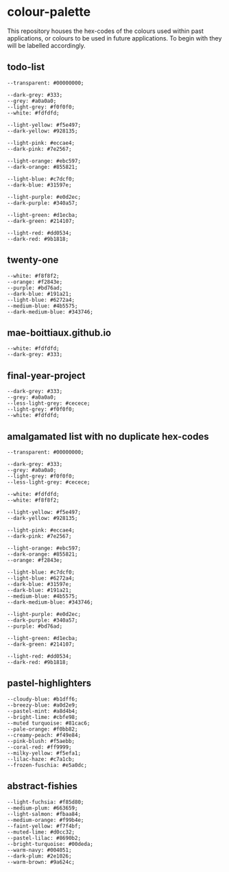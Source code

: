# colour-palette

This repository houses the hex-codes of the colours used within past applications, or colours to be used in future applications.  To begin with they will be labelled accordingly.

## todo-list

    --transparent: #00000000;

    --dark-grey: #333;
    --grey: #a0a0a0;
    --light-grey: #f0f0f0;
    --white: #fdfdfd;

    --light-yellow: #f5e497;
    --dark-yellow: #928135;

    --light-pink: #eccae4;
    --dark-pink: #7e2567;

    --light-orange: #ebc597;
    --dark-orange: #855821;

    --light-blue: #c7dcf0;
    --dark-blue: #31597e;

    --light-purple: #e0d2ec;
    --dark-purple: #340a57;

    --light-green: #d1ecba;
    --dark-green: #214107;

    --light-red: #dd0534;
    --dark-red: #9b1818;

## twenty-one

    --white: #f8f8f2;
    --orange: #f2843e;
    --purple: #bd76ad;
    --dark-blue: #191a21;
    --light-blue: #6272a4;
    --medium-blue: #4b5575;
    --dark-medium-blue: #343746;

## mae-boittiaux.github.io

    --white: #fdfdfd;
    --dark-grey: #333;

## final-year-project

    --dark-grey: #333;
    --grey: #a0a0a0;
    --less-light-grey: #cecece;
    --light-grey: #f0f0f0;
    --white: #fdfdfd;

## amalgamated list with no duplicate hex-codes

    --transparent: #00000000;

    --dark-grey: #333;
    --grey: #a0a0a0;
    --light-grey: #f0f0f0;
    --less-light-grey: #cecece;

    --white: #fdfdfd;
    --white: #f8f8f2;

    --light-yellow: #f5e497;
    --dark-yellow: #928135;

    --light-pink: #eccae4;
    --dark-pink: #7e2567;

    --light-orange: #ebc597;
    --dark-orange: #855821;
    --orange: #f2843e;

    --light-blue: #c7dcf0;
    --light-blue: #6272a4;
    --dark-blue: #31597e;
    --dark-blue: #191a21;
    --medium-blue: #4b5575;
    --dark-medium-blue: #343746;

    --light-purple: #e0d2ec;
    --dark-purple: #340a57;
    --purple: #bd76ad;

    --light-green: #d1ecba;
    --dark-green: #214107;

    --light-red: #dd0534;
    --dark-red: #9b1818;

## pastel-highlighters

    --cloudy-blue: #b1dff6;
    --breezy-blue: #a0d2e9;
    --pastel-mint: #a8d4b4;
    --bright-lime: #cbfe98;
    --muted turquoise: #81cac6;
    --pale-orange: #f0bb82;
    --creamy-peach: #f49e84;
    --pink-blush: #f5aebb;
    --coral-red: #ff9999;
    --milky-yellow: #f5efa1;
    --lilac-haze: #c7a1cb;
    --frozen-fuschia: #e5a0dc;

## abstract-fishies

    --light-fuchsia: #f85d80;
    --medium-plum: #663659;
    --light-salmon: #fbaa84;
    --medium-orange: #f99b4e;
    --faint-yellow: #f7f4bf;
    --muted-lime: #d0cc32;
    --pastel-lilac: #8690b2;
    --bright-turquoise: #00deda;
    --warm-navy: #004051;
    --dark-plum: #2e1026;
    --warm-brown: #9a624c;
    